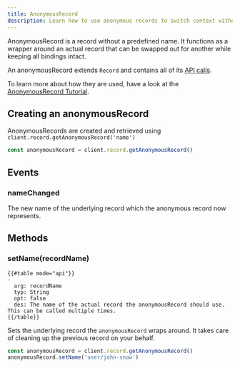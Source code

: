 ```yaml
---
title: AnonymousRecord
description: Learn how to use anonymous records to switch context without having to renew bindings
---
```


AnonymousRecord is a record without a predefined name. It functions as a wrapper around an actual record that can be swapped out for another while keeping all bindings intact.

An anonymousRecord extends `Record` and contains all of its [API calls](../datasync-record).

To learn more about how they are used, have a look at the [AnonymousRecord Tutorial](../../tutorials/core/datasync-anonymous-records/).

## Creating an anonymousRecord

AnonymousRecords are created and retrieved using `client.record.getAnonymousRecord('name')`

```javascript
const anonymousRecord = client.record.getAnonymousRecord()
```

## Events

### nameChanged
The new name of the underlying record which the anonymous record now represents.

## Methods

### setName(recordName)
```
{{#table mode="api"}}
-
  arg: recordName
  typ: String
  opt: false
  des: The name of the actual record the anonymousRecord should use. This can be called multiple times.
{{/table}}
```
Sets the underlying record the `anonymousRecord` wraps around. It takes care of cleaning up the previous record on your behalf.

```javascript
const anonymousRecord = client.record.getAnonymousRecord()
anonymousRecord.setName('user/john-snow')
```
